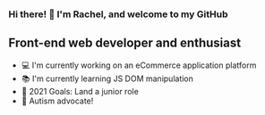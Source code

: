 ### Hi there! 👋 I'm Rachel, and welcome to my GitHub

## Front-end web developer and enthusiast

- 💻 I'm currently working on an eCommerce application platform
- 📚 I'm currently learning JS DOM manipulation
- 🥅 2021 Goals: Land a junior role
- 🧩 Autism advocate!

<!-- ### Connect with me!

### Languages and Tools: -->
